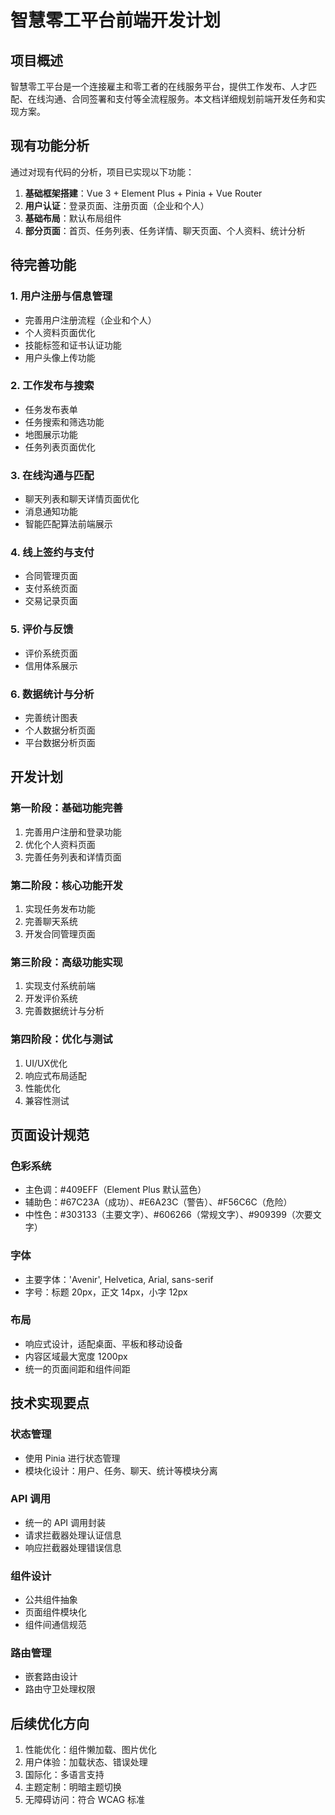 # 智慧零工平台前端开发计划

## 项目概述

智慧零工平台是一个连接雇主和零工者的在线服务平台，提供工作发布、人才匹配、在线沟通、合同签署和支付等全流程服务。本文档详细规划前端开发任务和实现方案。

## 现有功能分析

通过对现有代码的分析，项目已实现以下功能：

1. **基础框架搭建**：Vue 3 + Element Plus + Pinia + Vue Router
2. **用户认证**：登录页面、注册页面（企业和个人）
3. **基础布局**：默认布局组件
4. **部分页面**：首页、任务列表、任务详情、聊天页面、个人资料、统计分析

## 待完善功能

### 1. 用户注册与信息管理
- 完善用户注册流程（企业和个人）
- 个人资料页面优化
- 技能标签和证书认证功能
- 用户头像上传功能

### 2. 工作发布与搜索
- 任务发布表单
- 任务搜索和筛选功能
- 地图展示功能
- 任务列表页面优化

### 3. 在线沟通与匹配
- 聊天列表和聊天详情页面优化
- 消息通知功能
- 智能匹配算法前端展示

### 4. 线上签约与支付
- 合同管理页面
- 支付系统页面
- 交易记录页面

### 5. 评价与反馈
- 评价系统页面
- 信用体系展示

### 6. 数据统计与分析
- 完善统计图表
- 个人数据分析页面
- 平台数据分析页面

## 开发计划

### 第一阶段：基础功能完善
1. 完善用户注册和登录功能
2. 优化个人资料页面
3. 完善任务列表和详情页面

### 第二阶段：核心功能开发
1. 实现任务发布功能
2. 完善聊天系统
3. 开发合同管理页面

### 第三阶段：高级功能实现
1. 实现支付系统前端
2. 开发评价系统
3. 完善数据统计与分析

### 第四阶段：优化与测试
1. UI/UX优化
2. 响应式布局适配
3. 性能优化
4. 兼容性测试

## 页面设计规范

### 色彩系统
- 主色调：#409EFF（Element Plus 默认蓝色）
- 辅助色：#67C23A（成功）、#E6A23C（警告）、#F56C6C（危险）
- 中性色：#303133（主要文字）、#606266（常规文字）、#909399（次要文字）

### 字体
- 主要字体：'Avenir', Helvetica, Arial, sans-serif
- 字号：标题 20px，正文 14px，小字 12px

### 布局
- 响应式设计，适配桌面、平板和移动设备
- 内容区域最大宽度 1200px
- 统一的页面间距和组件间距

## 技术实现要点

### 状态管理
- 使用 Pinia 进行状态管理
- 模块化设计：用户、任务、聊天、统计等模块分离

### API 调用
- 统一的 API 调用封装
- 请求拦截器处理认证信息
- 响应拦截器处理错误信息

### 组件设计
- 公共组件抽象
- 页面组件模块化
- 组件间通信规范

### 路由管理
- 嵌套路由设计
- 路由守卫处理权限

## 后续优化方向

1. 性能优化：组件懒加载、图片优化
2. 用户体验：加载状态、错误处理
3. 国际化：多语言支持
4. 主题定制：明暗主题切换
5. 无障碍访问：符合 WCAG 标准